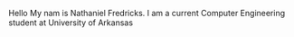 Hello
My nam is Nathaniel Fredricks. 
I am a current Computer Engineering student at University of Arkansas
